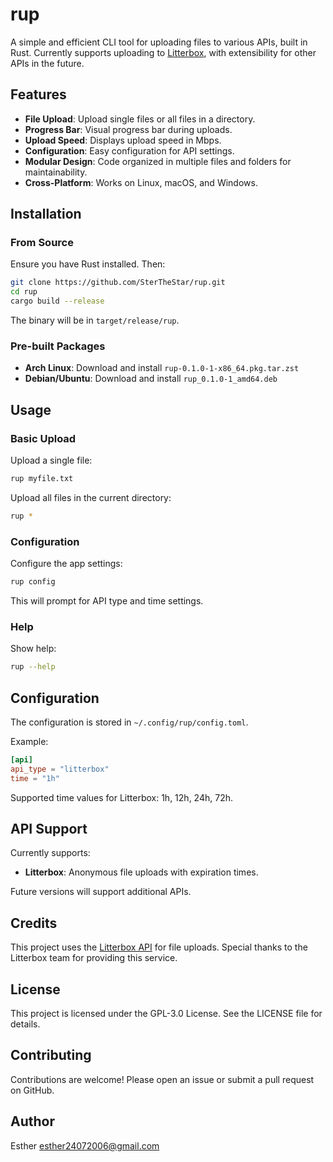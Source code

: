 # rup

A simple and efficient CLI tool for uploading files to various APIs, built in Rust. Currently supports uploading to [Litterbox](https://litterbox.catbox.moe/), with extensibility for other APIs in the future.

## Features

- **File Upload**: Upload single files or all files in a directory.
- **Progress Bar**: Visual progress bar during uploads.
- **Upload Speed**: Displays upload speed in Mbps.
- **Configuration**: Easy configuration for API settings.
- **Modular Design**: Code organized in multiple files and folders for maintainability.
- **Cross-Platform**: Works on Linux, macOS, and Windows.

## Installation

### From Source

Ensure you have Rust installed. Then:

```bash
git clone https://github.com/SterTheStar/rup.git
cd rup
cargo build --release
```

The binary will be in `target/release/rup`.

### Pre-built Packages

- **Arch Linux**: Download and install `rup-0.1.0-1-x86_64.pkg.tar.zst`
- **Debian/Ubuntu**: Download and install `rup_0.1.0-1_amd64.deb`

## Usage

### Basic Upload

Upload a single file:
```bash
rup myfile.txt
```

Upload all files in the current directory:
```bash
rup *
```

### Configuration

Configure the app settings:
```bash
rup config
```

This will prompt for API type and time settings.

### Help

Show help:
```bash
rup --help
```

## Configuration

The configuration is stored in `~/.config/rup/config.toml`.

Example:
```toml
[api]
api_type = "litterbox"
time = "1h"
```

Supported time values for Litterbox: 1h, 12h, 24h, 72h.

## API Support

Currently supports:
- **Litterbox**: Anonymous file uploads with expiration times.

Future versions will support additional APIs.

## Credits

This project uses the [Litterbox API](https://litterbox.catbox.moe/) for file uploads. Special thanks to the Litterbox team for providing this service.

## License

This project is licensed under the GPL-3.0 License. See the LICENSE file for details.

## Contributing

Contributions are welcome! Please open an issue or submit a pull request on GitHub.

## Author

Esther <esther24072006@gmail.com>
